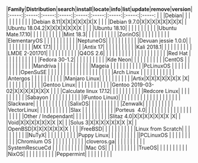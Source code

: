 |**Family**|**Distribution**|**search**|**install**|**locate**|**info**|**list**|**update**|**remove**|**version**|
|:-----:|:-----:|:-----:|:-----:|:-----:|:-----:|:-----:|:-----:|:-----:                                |  |
|Debian| | | | | | | |                                                                                  |  |
| |Debian 8.11|X|X|X|X|X|X|X                                                                            |  |
| |Debian 9.7.0|X|X|X|X|X|X|X|X|
| |Ubuntu 18.04.2|X|X|X|X|X|X|X                                                                         |  |
| |Ubuntu 18.10| | | | | | |                                                                            |  |
| |Ubuntu Mate.17.10| | | | | | |                                                                       |  |
| |Mint 18.3| | | | | | |                                                                               |  |
| |ZorinOS| | | | | | |                                                                                 |  |
| |ElementaryOS | | | | | | |                                                                           |  |
| |NeptuneOS| | | | | | |                                                                               |  |
| |Devuan jessie 1.0.0| | | | | | |                                                                     |  |
| |MX  17.1| | | | | | |                                                                                |  |
| |Antix 17| | | | | | |                                                                                |  |
| |Kali 2018.1| | | | | | |                                                                             |  |
| |LMDE 2-201701| | | | | | |                                                                           |  |
| |Q4OS 2.6| | | | | | |                                                                                |  |
| | | | | | | | |                                                                                       |  |
|Red Hat | | | | | | | |                                                                                |  |
| |Fedora 30-1.2| | | | | | |                                                                           |  |
| |Kde Neon| | | | | | |                                                                                |  |
| |CentOS | | | | | | |                                                                                 |  |
| |Mandriva | | | | | | |                                                                               |  |
| |Mageia | | | | | | |                                                                                 |  |
| |PcLinuxOS | | | | | | |                                                                              |  |
| |OpenSuSE | | | | | | |                                                                               |  |
| | | | | | | | |                                                                                       |  |
|Arch Linux | | | | | | | |                                                                             |  |
| |Antergos | | | | | | |                                                                               |  |
| |Manjaro Linux| | | | | | |                                                                           |  |
| |Artix|X|X|X|X|X|X|X                                                                                  |X|
| | | | | | | | |                                                                                       |  |
|Gentoo Linux| | | | | | | |                                                                            |  |
| |Gentoo 2019-03-02|X|X|X|X|X|X|X                                                                      |  |
| |Calculate linux 17.12| | | | | | |                                                                   |  |
| |Redcore Linux| | | | | | |                                                                           |  |
| |Sabayon | | | | | | |                                                                                |  |
| |(Funtoo Linux)| | | | | | |                                                                          |  |
| | | | | | | | |                                                                                       |  |
|Slackware| | | | | | | |                                                                               |  |
| |SalixOS| | | | | | |                                                                                 |  |
| |Zenwalk| | | | | | |                                                                                 |  |
| |VectorLinux| | | | | | |                                                                             |  |
| |Slax  | | | | | | |                                                                                  |  |
| |Porteus  4.0| | | | | | |                                                                            |  |
| | | | | | | | |                                                                                       |  |
|Other / Independant| | | | | | | |                                                                     |  |
| |Slitaz 4.0|X|X|X|X|X|X|X                                                                             |X|
| |Void|X|X|X|X|X|X|X                                                                                   |X|
| |Solus 3|X|X|X|X|X|X|X                                                                                |X|
| |OpenBSD|X|X|X|X|X|X|X                                                                                |  |
| |FreeBSD| | | | | | |                                                                                 |  |
| |Linux from Scratch| | | | | | |                                                                      |  |
|﻿|NuTyX| | | | | | |                                                                                   |  |
| |Puppy Linux| | | | | | |                                                                             |  |
|﻿|PCLinuxOS | | | | | | |                                                                              |  |
| |Chromium OS | | | | | | |                                                                            |  |
| |cloveros.ga| | | | | | |                                                                             |  |
| |SystemRescueCd | | | | | | |                                                                         |  |
| |Mac OS| | | | | | |                                                                                  |  |
| |TrueOS| | | | | | |                                                                                  |  |
| |NixOS| | | | | | |                                                                                   |  |
| |Peppermint| | | | | | |                                                                              |  |
